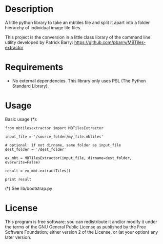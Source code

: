 Description
============
A little python library to take an mbtiles file and split it apart into a folder hierarchy of individual image tile files.

This project is the conversion in a little class library of the command line utility developed by Patrick Barry:
https://github.com/pbarry/MBTiles-extractor


Requirements
=============
- No external dependencies. This library only uses PSL (The Python Standard Library).

Usage
=======
Basic usage (*):


```
from mbtilesextractor import MBTilesExtractor

input_file = '/source_folder/my_file.mbtiles'

# optional: if not dirname, same folder as input_file
dest_folder = '/dest_folder'

ex_mbt = MBTilesExtractor(input_file, dirname=dest_folder, overwrite=False)

result = ex_mbt.extractTiles()

print result

```

(*) See lib/bootstrap.py

License
========
This program is free software; you can redistribute it and/or modify
it under the terms of the GNU General Public License as published by
the Free Software Foundation; either version 2 of the License, or
(at your option) any later version.  
